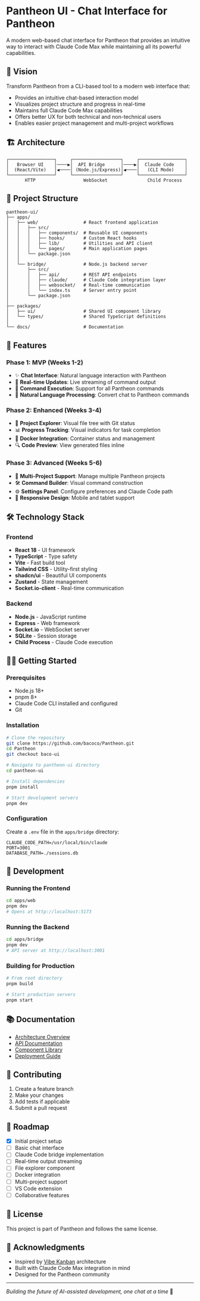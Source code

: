 # Pantheon UI - Chat Interface for Pantheon

A modern web-based chat interface for Pantheon that provides an intuitive way to interact with Claude Code Max while maintaining all its powerful capabilities.

## 🎯 Vision

Transform Pantheon from a CLI-based tool to a modern web interface that:
- Provides an intuitive chat-based interaction model
- Visualizes project structure and progress in real-time
- Maintains full Claude Code Max capabilities
- Offers better UX for both technical and non-technical users
- Enables easier project management and multi-project workflows

## 🏗️ Architecture

```
┌─────────────────┐     ┌──────────────────┐     ┌─────────────────┐
│   Browser UI    │────▶│  API Bridge      │────▶│  Claude Code    │
│  (React/Vite)   │◀────│ (Node.js/Express)│◀────│   (CLI Mode)    │
└─────────────────┘     └──────────────────┘     └─────────────────┘
       HTTP                  WebSocket               Child Process
```

## 📁 Project Structure

```
pantheon-ui/
├── apps/
│   ├── web/                 # React frontend application
│   │   ├── src/
│   │   │   ├── components/  # Reusable UI components
│   │   │   ├── hooks/       # Custom React hooks
│   │   │   ├── lib/         # Utilities and API client
│   │   │   └── pages/       # Main application pages
│   │   └── package.json
│   │
│   └── bridge/              # Node.js backend server
│       ├── src/
│       │   ├── api/         # REST API endpoints
│       │   ├── claude/      # Claude Code integration layer
│       │   ├── websocket/   # Real-time communication
│       │   └── index.ts     # Server entry point
│       └── package.json
│
├── packages/
│   ├── ui/                  # Shared UI component library
│   └── types/               # Shared TypeScript definitions
│
└── docs/                    # Documentation
```

## 🚀 Features

### Phase 1: MVP (Weeks 1-2)
- ✨ **Chat Interface**: Natural language interaction with Pantheon
- 🔄 **Real-time Updates**: Live streaming of command output
- 📝 **Command Execution**: Support for all Pantheon commands
- 🎯 **Natural Language Processing**: Convert chat to Pantheon commands

### Phase 2: Enhanced (Weeks 3-4)
- 📁 **Project Explorer**: Visual file tree with Git status
- 📊 **Progress Tracking**: Visual indicators for task completion
- 🐳 **Docker Integration**: Container status and management
- 🔍 **Code Preview**: View generated files inline

### Phase 3: Advanced (Weeks 5-6)
- 🚀 **Multi-Project Support**: Manage multiple Pantheon projects
- 🛠️ **Command Builder**: Visual command construction
- ⚙️ **Settings Panel**: Configure preferences and Claude Code path
- 📱 **Responsive Design**: Mobile and tablet support

## 🛠️ Technology Stack

### Frontend
- **React 18** - UI framework
- **TypeScript** - Type safety
- **Vite** - Fast build tool
- **Tailwind CSS** - Utility-first styling
- **shadcn/ui** - Beautiful UI components
- **Zustand** - State management
- **Socket.io-client** - Real-time communication

### Backend
- **Node.js** - JavaScript runtime
- **Express** - Web framework
- **Socket.io** - WebSocket server
- **SQLite** - Session storage
- **Child Process** - Claude Code execution

## 🏃‍♂️ Getting Started

### Prerequisites
- Node.js 18+
- pnpm 8+
- Claude Code CLI installed and configured
- Git

### Installation

```bash
# Clone the repository
git clone https://github.com/bacoco/Pantheon.git
cd Pantheon
git checkout baco-ui

# Navigate to pantheon-ui directory
cd pantheon-ui

# Install dependencies
pnpm install

# Start development servers
pnpm dev
```

### Configuration

Create a `.env` file in the `apps/bridge` directory:

```env
CLAUDE_CODE_PATH=/usr/local/bin/claude
PORT=3001
DATABASE_PATH=./sessions.db
```

## 🧪 Development

### Running the Frontend
```bash
cd apps/web
pnpm dev
# Opens at http://localhost:5173
```

### Running the Backend
```bash
cd apps/bridge
pnpm dev
# API server at http://localhost:3001
```

### Building for Production
```bash
# From root directory
pnpm build

# Start production servers
pnpm start
```

## 📚 Documentation

- [Architecture Overview](./docs/architecture.md)
- [API Documentation](./docs/api.md)
- [Component Library](./docs/components.md)
- [Deployment Guide](./docs/deployment.md)

## 🤝 Contributing

1. Create a feature branch
2. Make your changes
3. Add tests if applicable
4. Submit a pull request

## 🎯 Roadmap

- [x] Initial project setup
- [ ] Basic chat interface
- [ ] Claude Code bridge implementation
- [ ] Real-time output streaming
- [ ] File explorer component
- [ ] Docker integration
- [ ] Multi-project support
- [ ] VS Code extension
- [ ] Collaborative features

## 📄 License

This project is part of Pantheon and follows the same license.

## 🙏 Acknowledgments

- Inspired by [Vibe Kanban](https://github.com/skorokithakis/vibe-kanban) architecture
- Built with Claude Code Max integration in mind
- Designed for the Pantheon community

---

*Building the future of AI-assisted development, one chat at a time* 🚀